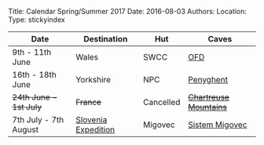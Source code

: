 ﻿Title: Calendar Spring/Summer 2017
Date: 2016-08-03
Authors:
Location:
Type: stickyindex

|Date              | Destination                          | Hut                                                                                  | Caves  |
| ---              |  ---                                 | ---                                                                                  |  ---  |
| 9th - 11th June  | Wales | SWCC | [OFD](/rcc/caving/caves/Ogof%20Ffynnon%20Ddu.html) |
| 16th - 18th June | Yorkshire | NPC | [Penyghent](/rcc/caving/caves/Penyghent%20Pot.html) |
|~~24th June - 1st July~~| ~~France~~ | Cancelled | ~~[Chartreuse Mountains](https://en.wikipedia.org/wiki/Chartreuse_Mountains)~~|
|7th July - 7th August| [Slovenia Expedition](https://union.ic.ac.uk/rcc/caving/wiki/ExpeditionInformationForNovices) | Migovec | [Sistem Migovec](https://union.ic.ac.uk/rcc/caving/slovenia/)|

